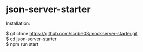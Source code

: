 # json-server-starter

Installation: 

$ git clone https://github.com/scribe03/mockserver-starter.git  
$ cd json-server-starter  
$ npm run start
